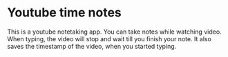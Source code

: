 # Youtube time notes

This is a youtube notetaking app. You can take notes while watching video. When typing, the video will stop and wait till you finish your note. It also saves the timestamp of the video, when you started typing.